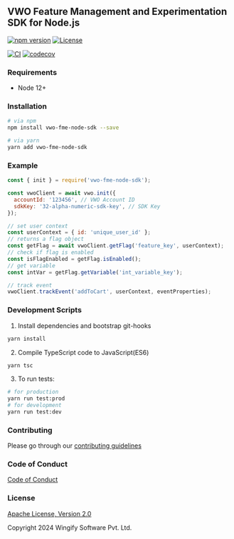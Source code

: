 ## VWO Feature Management and Experimentation SDK for Node.js

[![npm version](https://img.shields.io/npm/v/vwo-fme-node-sdk?style=for-the-badge&color=grey&logo=npm)](https://www.npmjs.com/package/vwo-fme-node-sdk)
[![License](https://img.shields.io/github/license/wingify/vwo-fme-node-sdk?style=for-the-badge&color=blue)](http://www.apache.org/licenses/LICENSE-2.0)

[![CI](https://img.shields.io/github/actions/workflow/status/wingify/vwo-fme-node-sdk/main.yml?style=for-the-badge&logo=github)](https://github.com/wingify/vwo-fme-node-sdk/actions?query=workflow%3ACI)
[![codecov](https://img.shields.io/codecov/c/github/wingify/vwo-fme-node-sdk?token=813UYYMWGM&style=for-the-badge&logo=codecov)](https://codecov.io/gh/wingify/vwo-fme-node-sdk)

### Requirements

- Node 12+

### Installation

```bash
# via npm
npm install vwo-fme-node-sdk --save

# via yarn
yarn add vwo-fme-node-sdk
```

### Example

```javascript
const { init } = require('vwo-fme-node-sdk');

const vwoClient = await vwo.init({
  accountId: '123456', // VWO Account ID
  sdkKey: '32-alpha-numeric-sdk-key', // SDK Key
});

// set user context
const userContext = { id: 'unique_user_id' };
// returns a flag object
const getFlag = await vwoClient.getFlag('feature_key', userContext);
// check if flag is enabled
const isFlagEnabled = getFlag.isEnabled();
// get variable
const intVar = getFlag.getVariable('int_variable_key');

// track event
vwoClient.trackEvent('addToCart', userContext, eventProperties);
```

### Development Scripts

1. Install dependencies and bootstrap git-hooks

```bash
yarn install
```

2. Compile TypeScript code to JavaScript(ES6)

```bash
yarn tsc
```

3. To run tests:

```bash
# for production
yarn run test:prod
# for development
yarn run test:dev
```

### Contributing

Please go through our [contributing guidelines](https://github.com/wingify/vwo-fme-node-sdk/blob/master/CONTRIBUTING.md)

### Code of Conduct

[Code of Conduct](https://github.com/wingify/vwo-fme-node-sdk/blob/master/CODE_OF_CONDUCT.md)

### License

[Apache License, Version 2.0](https://github.com/wingify/vwo-fme-node-sdk/blob/master/LICENSE)

Copyright 2024 Wingify Software Pvt. Ltd.
